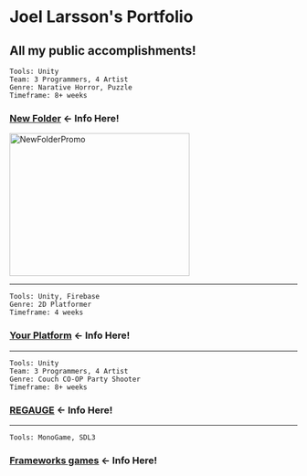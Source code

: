 # Joel Larsson's Portfolio

All my **public** accomplishments!
--- 

```
Tools: Unity
Team: 3 Programmers, 4 Artist
Genre: Narative Horror, Puzzle
Timeframe: 8+ weeks
```
### [New Folder](New%20Folder) ← Info Here!
<img width="315" height="250" alt="NewFolderPromo" src="https://github.com/user-attachments/assets/e82c16d4-e5d4-4f31-8f12-0284de3d3a09" />

--- 

```
Tools: Unity, Firebase
Genre: 2D Platformer
Timeframe: 4 weeks
```
### [Your Platform](Your%20Platform) ← Info Here!
--- 

```
Tools: Unity
Team: 3 Programmers, 4 Artist
Genre: Couch CO-OP Party Shooter
Timeframe: 8+ weeks
```
### [REGAUGE](REGAUGE) ← Info Here!
--- 

```
Tools: MonoGame, SDL3
```
### [Frameworks games](Frameworks%20games) ← Info Here!
